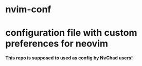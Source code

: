 # nvim-conf
configuration file with custom preferences for neovim
=======
**This repo is supposed to used as config by NvChad users!**
